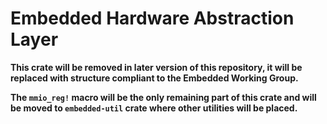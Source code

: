 # Embedded Hardware Abstraction Layer
**This crate will be removed in later version of this repository, it will be replaced with structure compliant to the Embedded Working Group.**

**The `mmio_reg!` macro will be the only remaining part of this crate and will be moved to `embedded-util` crate where other utilities will be placed.**
